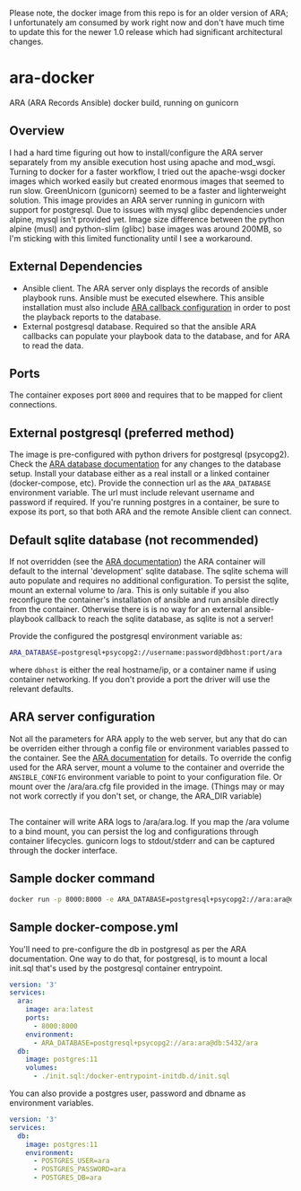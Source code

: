 Please note, the docker image from this repo is for an older version of ARA; I unfortunately am consumed by work right now and don't have much time to update this for the newer 1.0 release which had significant architectural changes. 

# ara-docker
ARA (ARA Records Ansible) docker build, running on gunicorn

## Overview

I had a hard time figuring out how to install/configure the ARA server separately from my ansible execution host using apache and mod_wsgi. Turning to docker for a faster workflow, I tried out the apache-wsgi docker images which worked easily but created enormous images that seemed to run slow. GreenUnicorn (gunicorn) seemed to be a faster and lighterweight solution. This image provides an ARA server running in gunicorn with support for postgresql. Due to issues with mysql glibc dependencies under alpine, mysql isn't provided yet. Image size difference between the python alpine (musl) and python-slim (glibc) base images was around 200MB, so I'm sticking with this limited functionality until I see a workaround.

## External Dependencies
- Ansible client. The ARA server only displays the records of ansible playbook runs. Ansible must be executed elsewhere. This ansible installation must also include [ARA callback configuration](https://ara.readthedocs.io/en/latest/configuration.html#ansible) in order to post the playback reports to the database.
- External postgresql database. Required so that the ansible ARA callbacks can populate your playbook data to the database, and for ARA to read the data.

## Ports
The container exposes port `8000` and requires that to be mapped for client connections.

## External postgresql  (preferred method)
The image is pre-configured with python drivers for postgresql (psycopg2). Check the [ARA database documentation](https://ara.readthedocs.io/en/latest/configuration.html#ara-database) for any changes to the database setup. Install your database either as a real install or a linked container (docker-compose, etc). Provide the connection url as the `ARA_DATABASE` environment variable. The url must include relevant username and password if required. If you're running postgres in a container, be sure to expose its port, so that both ARA and the remote Ansible client can connect.

## Default sqlite database (not recommended)
If not overridden (see the [ARA documentation](https://ara.readthedocs.io/en/latest/configuration.html#ara-database)) the ARA container will default to the internal 'development' sqlite database. The sqlite schema will auto populate and requires no additional configuration. To persist the sqlite, mount an external volume to /ara. This is only suitable if you also reconfigure the container's installation of ansible and run ansible directly from the container. Otherwise there is is no way for an external ansible-playbook callback to reach the sqlite database, as sqlite is not a server! 


Provide the configured the postgresql environment variable as:
```sh
ARA_DATABASE=postgresql+psycopg2://username:password@dbhost:port/ara
```

where `dbhost` is either the real hostname/ip, or a container name if using container networking. If you don't provide a port the driver will use the relevant defaults.

## ARA server configuration

Not all the parameters for ARA apply to the web server, but any that do can be overriden either through a config file or environment variables passed to the container. See the [ARA documentation](https://ara.readthedocs.io/en/latest/configuration.html#parameters-and-their-defaults) for details. To override the config used for the ARA server, mount a volume to the container and override the `ANSIBLE_CONFIG` environment variable to point to your configuration file. Or mount over the /ara/ara.cfg file provided in the image. (Things may or may not work correctly if you don't set, or change, the ARA_DIR variable)

##
The container will write ARA logs to /ara/ara.log. If you map the /ara volume to a bind mount, you can persist the log and configurations through container lifecycles. gunicorn logs to stdout/stderr and can be captured through the docker interface.

## Sample docker command
```sh
docker run -p 8000:8000 -e ARA_DATABASE=postgresql+psycopg2://ara:ara@db:5432/ara ara:latest
```

## Sample docker-compose.yml

You'll need to pre-configure the db in postgresql as per the ARA documentation. One way to do that, for postgresql, is to mount a local init.sql that's used by the postgresql container entrypoint.

```yaml
version: '3'
services:
  ara:
    image: ara:latest
    ports:
      - 8000:8000
    environment:
      - ARA_DATABASE=postgresql+psycopg2://ara:ara@db:5432/ara
  db:
    image: postgres:11
    volumes:
      - ./init.sql:/docker-entrypoint-initdb.d/init.sql
```

You can also provide a postgres user, password and dbname as environment variables.

```yaml
version: '3'
services:
  db:
    image: postgres:11
    environment:
      - POSTGRES_USER=ara
      - POSTGRES_PASSWORD=ara
      - POSTGRES_DB=ara
```
